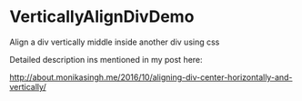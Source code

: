 # VerticallyAlignDivDemo
Align a div vertically middle inside another div using css

Detailed description ins mentioned in my post here:

http://about.monikasingh.me/2016/10/aligning-div-center-horizontally-and-vertically/


